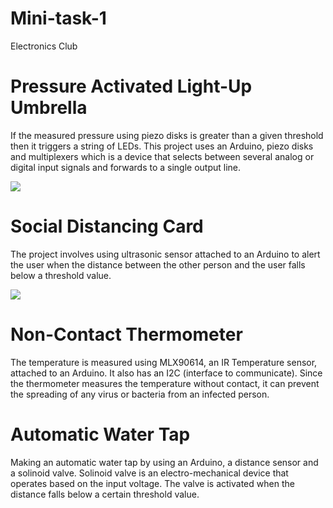 # Mini-task-1
Electronics Club
# Pressure Activated Light-Up Umbrella
If the measured pressure using piezo disks is greater than a given threshold then it triggers a string of LEDs. This project uses an Arduino, piezo disks and multiplexers which is a device that selects between several analog or digital input signals and forwards to a single output line.

![](https://cdn.instructables.com/FNK/Z2Q9/H1JUIZ97/FNKZ2Q9H1JUIZ97.LARGE.jpg?auto=webp&frame=1&width=318&height=1024&fit=bounds)

# Social Distancing Card
The project involves using ultrasonic sensor attached to an Arduino to alert the user when the distance between the other person and the user falls below a threshold value. 

![](https://hackster.imgix.net/uploads/attachments/1111129/img_20200429_181122_IFnN4xRHBn.jpg?auto=compress%2Cformat&w=740&h=555&fit=max)

# Non-Contact Thermometer
The temperature is measured using MLX90614, an IR Temperature sensor, attached to an Arduino. It also has an I2C (interface to communicate). Since the thermometer measures the temperature without contact, it can prevent the spreading of any virus or bacteria from an infected person. 

# Automatic Water Tap
Making an automatic water tap by using an Arduino, a distance sensor and a solinoid valve. Solinoid valve is an electro-mechanical device that operates based on the input voltage. The valve is activated when the distance falls below a certain threshold value.

#
